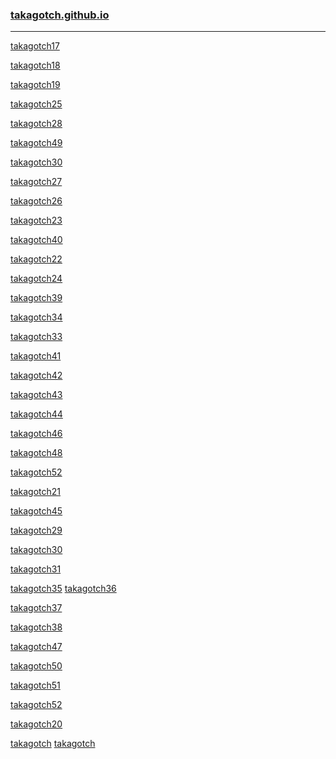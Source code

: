 ### [takagotch.github.io](https://takagotch.github.io/)
---
[takagotch17](https://takagotch.github.io/page17/)

[takagotch18](https://takagotch.github.io/page18/)

[takagotch19](https://takagotch.github.io/page19/)


[takagotch25](https://takagotch.github.io/page25/)


[takagotch28](https://takagotch.github.io/page28/)

[takagotch49](https://takagotch.github.io/page49/)

[takagotch30](https://takagotch.github.io/page30/)

[takagotch27](https://takagotch.github.io/page27/)

[takagotch26](https://takagotch.github.io/page26/)

[takagotch23](https://takagotch.github.io/page23/)

[takagotch40](https://takagotch.github.io/page40/)

[takagotch22](https://takagotch.github.io/page22/)

[takagotch24](https://takagotch.github.io/page24/)

[takagotch39](https://takagotch.github.io/page39/)

[takagotch34](https://takagotch.github.io/page34/)

[takagotch33](https://takagotch.github.io/page33/)

[takagotch41](https://takagotch.github.io/page41/)

[takagotch42](https://takagotch.github.io/page42/)



[takagotch43](https://takagotch.github.io/page43/)

[takagotch44](https://takagotch.github.io/page44/)

[takagotch46](https://takagotch.github.io/page46/)

[takagotch48](https://takagotch.github.io/page48/)

[takagotch52](https://takagotch.github.io/page52/)

[takagotch21](https://takagotch.github.io/page21/)

[takagotch45](https://takagotch.github.io/page45/)

[takagotch29](https://takagotch.github.io/page29/)



[takagotch30](https://takagotch.github.io/page30/)

[takagotch31](https://takagotch.github.io/page31/)


[takagotch35](https://takagotch.github.io/page35/)
[takagotch36](https://takagotch.github.io/page36/)


[takagotch37](https://takagotch.github.io/page37/)

[takagotch38](https://takagotch.github.io/page38/)

[takagotch47](https://takagotch.github.io/page47/)

[takagotch50](https://takagotch.github.io/page50/)

[takagotch51](https://takagotch.github.io/page51/)

[takagotch52](https://takagotch.github.io/page52/)

[takagotch20](https://takagotch.github.io/page20/)


[takagotch](https://takagotch.github.io/page/)
[takagotch](https://takagotch.github.io/page/)


```
```

```
```

```
```


